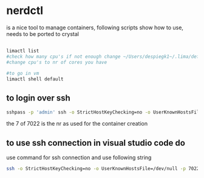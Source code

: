 # nerdctl

is a nice tool to manage containers, following scripts show how to use, needs to be ported to crystal

##

```bash
limactl list
#check how many cpu's if not enough change ~/Users/despiegk1~/.lima/default/lima.yaml
#change cpu's to nr of cores you have

#to go in vm
limactl shell default

```

## to login over ssh

```bash
sshpass -p 'admin' ssh -o StrictHostKeyChecking=no -o UserKnownHostsFile=/dev/null -p 7022 root@127.0.0.1 -A
```

the 7 of 7022 is the nr as used for the container creation

## to use ssh connection in visual studio code do

use command for ssh connection and use following string

```bash
ssh -o StrictHostKeyChecking=no -o UserKnownHostsFile=/dev/null -p 7022 root@127.0.0.1 -A
````